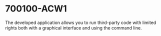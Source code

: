 # 700100-ACW1
The developed application allows you to run third-party code with limited rights both with a graphical interface and using the command line.
